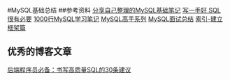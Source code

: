 #MySQL基础总结
##参考资料
[分享自己整理的MySQL基础笔记](https://www.nowcoder.com/discuss/353707)
[写一手好 SQL 很有必要](https://mp.weixin.qq.com/s?__biz=MzUxOTc4NjEyMw==&mid=2247485420&idx=1&sn=2dad5815b5cf5d65ac386cd115403de0&chksm=f9f51c08ce82951e7cff92cc3888104cac2e24a16f6c5f1ee701a359a5b7e16cbaa5f458aaab&mpshare=1&scene=23&srcid=&sharer_sharetime=1576124148148&sharer_shareid=d812adcc01829f0f7f8fb06aea118511#rd)
[1000行MySQL学习笔记](https://mp.weixin.qq.com/s?__biz=MzIxNTQ0MDQxNg==&mid=2247486626&idx=1&sn=360e0ff2e280e800a5e6defb2cc5aabf&chksm=979901eda0ee88fbaf17f81b6cbf1d870aa59bd78ea2fcf25a91e9ca157f2c77f9d6f6bb7f95&mpshare=1&scene=23&srcid=&sharer_sharetime=1575470170943&sharer_shareid=d812adcc01829f0f7f8fb06aea118511#rd)
[MySQL高手系列](https://www.cnblogs.com/itsoku123/category/1539183.html)
[MySQL面试总结](https://www.cnblogs.com/canchi/p/12040744.html)
[索引-建立框架篇](https://www.cnblogs.com/michael9/p/12144435.html)

## 优秀的博客文章
[后端程序员必备：书写高质量SQL的30条建议](https://www.cnblogs.com/jay-huaxiao/p/12546973.html)
